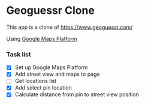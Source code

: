 # Geoguessr Clone

This app is a clone of https://www.geoguessr.com/

Using [Google Maps Platform](https://cloud.google.com/maps-platform)

### Task list

- [x] Set up Google Maps Platform
- [x] Add street view and maps to page
- [ ] Get locations list
- [x] Add select pin location
- [x] Calculate distance from pin to street view position
